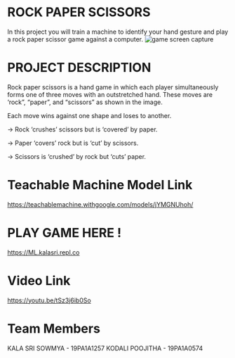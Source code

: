 # ROCK PAPER SCISSORS
   In this project you will train a machine to identify your hand gesture and play a rock
paper scissor game against a computer.
![game screen capture](https://user-images.githubusercontent.com/72956653/106029167-d497c380-60f2-11eb-9612-7804b2a01cab.png)
# PROJECT DESCRIPTION
Rock paper scissors is a hand game in which each player simultaneously forms one of
three moves with an outstretched hand. These moves are ‘rock”, “paper”, and “scissors”
as shown in the image.

Each move wins against one shape and loses to another.

-> Rock ‘crushes’ scissors but is ‘covered’ by paper.

-> Paper ‘covers’ rock but is ‘cut’ by scissors.

-> Scissors is ‘crushed’ by rock but ‘cuts’ paper.

# Teachable Machine Model Link
   https://teachablemachine.withgoogle.com/models/jYMGNUhoh/

# PLAY GAME HERE !
  https://ML.kalasri.repl.co
# Video Link
  https://youtu.be/tSz3j6ib0So

# Team Members
KALA SRI SOWMYA - 19PA1A1257
KODALI POOJITHA - 19PA1A0574

